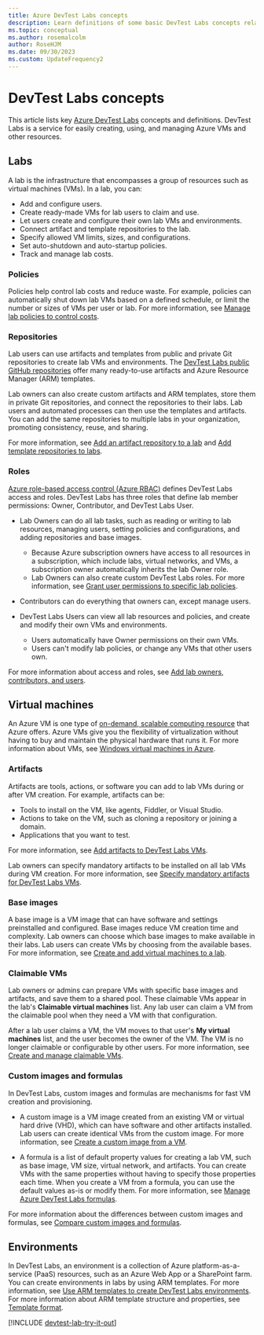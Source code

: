 ```yaml
---
title: Azure DevTest Labs concepts
description: Learn definitions of some basic DevTest Labs concepts related to labs, virtual machines (VMs), and environments.
ms.topic: conceptual
ms.author: rosemalcolm
author: RoseHJM
ms.date: 09/30/2023
ms.custom: UpdateFrequency2
---
```


# DevTest Labs concepts

This article lists key [Azure DevTest Labs](https://azure.microsoft.com/services/devtest-lab) concepts and definitions. DevTest Labs is a service for easily creating, using, and managing Azure VMs and other resources.

## Labs

A lab is the infrastructure that encompasses a group of resources such as virtual machines (VMs). In a lab, you can:

- Add and configure users.
- Create ready-made VMs for lab users to claim and use.
- Let users create and configure their own lab VMs and environments.
- Connect artifact and template repositories to the lab.
- Specify allowed VM limits, sizes, and configurations.
- Set auto-shutdown and auto-startup policies.
- Track and manage lab costs.

### Policies

Policies help control lab costs and reduce waste. For example, policies can automatically shut down lab VMs based on a defined schedule, or limit the number or sizes of VMs per user or lab. For more information, see [Manage lab policies to control costs](devtest-lab-set-lab-policy.md).

### Repositories

Lab users can use artifacts and templates from public and private Git repositories to create lab VMs and environments. The [DevTest Labs public GitHub repositories](https://github.com/Azure/azure-devtestlab) offer many ready-to-use artifacts and Azure Resource Manager (ARM) templates.

Lab owners can also create custom artifacts and ARM templates, store them in private Git repositories, and connect the repositories to their labs. Lab users and automated processes can then use the templates and artifacts. You can add the same repositories to multiple labs in your organization, promoting consistency, reuse, and sharing.

For more information, see [Add an artifact repository to a lab](add-artifact-repository.md) and [Add template repositories to labs](devtest-lab-use-resource-manager-template.md#add-template-repositories-to-labs).

### Roles

[Azure role-based access control (Azure RBAC)](../role-based-access-control/overview.md) defines DevTest Labs access and roles. DevTest Labs has three roles that define lab member permissions: Owner, Contributor, and DevTest Labs User. 

- Lab Owners can do all lab tasks, such as reading or writing to lab resources, managing users, setting policies and configurations, and adding repositories and base images.
  - Because Azure subscription owners have access to all resources in a subscription, which include labs, virtual networks, and VMs, a subscription owner automatically inherits the lab Owner role.
  - Lab Owners can also create custom DevTest Labs roles. For more information, see [Grant user permissions to specific lab policies](devtest-lab-grant-user-permissions-to-specific-lab-policies.md).

- Contributors can do everything that owners can, except manage users.

- DevTest Labs Users can view all lab resources and policies, and create and modify their own VMs and environments.
  - Users automatically have Owner permissions on their own VMs.
  - Users can't modify lab policies, or change any VMs that other users own.

For more information about access and roles, see [Add lab owners, contributors, and users](devtest-lab-add-devtest-user.md).

## Virtual machines

An Azure VM is one type of [on-demand, scalable computing resource](/azure/architecture/guide/technology-choices/compute-decision-tree) that Azure offers. Azure VMs give you the flexibility of virtualization without having to buy and maintain the physical hardware that runs it. For more information about VMs, see [Windows virtual machines in Azure](/azure/virtual-machines/windows/overview).

### Artifacts
Artifacts are tools, actions, or software you can add to lab VMs during or after VM creation. For example, artifacts can be:

- Tools to install on the VM, like agents, Fiddler, or Visual Studio.
- Actions to take on the VM, such as cloning a repository or joining a domain.
- Applications that you want to test.

For more information, see [Add artifacts to DevTest Labs VMs](add-artifact-vm.md).

Lab owners can specify mandatory artifacts to be installed on all lab VMs during VM creation. For more information, see [Specify mandatory artifacts for DevTest Labs VMs](devtest-lab-mandatory-artifacts.md).

### Base images

A base image is a VM image that can have software and settings preinstalled and configured. Base images reduce VM creation time and complexity. Lab owners can choose which base images to make available in their labs. Lab users can create VMs by choosing from the available bases. For more information, see [Create and add virtual machines to a lab](devtest-lab-add-vm.md).

### Claimable VMs

Lab owners or admins can prepare VMs with specific base images and artifacts, and save them to a shared pool. These claimable VMs appear in the lab's **Claimable virtual machines** list. Any lab user can claim a VM from the claimable pool when they need a VM with that configuration.

After a lab user claims a VM, the VM moves to that user's **My virtual machines** list, and the user becomes the owner of the VM. The VM is no longer claimable or configurable by other users. For more information, see [Create and manage claimable VMs](devtest-lab-add-claimable-vm.md).

### Custom images and formulas

In DevTest Labs, custom images and formulas are mechanisms for fast VM creation and provisioning.

- A custom image is a VM image created from an existing VM or virtual hard drive (VHD), which can have software and other artifacts installed. Lab users can create identical VMs from the custom image. For more information, see [Create a custom image from a VM](devtest-lab-create-custom-image-from-vm-using-portal.md).

- A formula is a list of default property values for creating a lab VM, such as base image, VM size, virtual network, and artifacts. You can create VMs with the same properties without having to specify those properties each time. When you create a VM from a formula, you can use the default values as-is or modify them. For more information, see [Manage Azure DevTest Labs formulas](devtest-lab-manage-formulas.md).

For more information about the differences between custom images and formulas, see [Compare custom images and formulas](devtest-lab-comparing-vm-base-image-types.md).

## Environments

In DevTest Labs, an environment is a collection of Azure platform-as-a-service (PaaS) resources, such as an Azure Web App or a SharePoint farm. You can create environments in labs by using ARM templates. For more information, see [Use ARM templates to create DevTest Labs environments](devtest-lab-create-environment-from-arm.md). For more information about ARM template structure and properties, see [Template format](../azure-resource-manager/templates/syntax.md#template-format).

[!INCLUDE [devtest-lab-try-it-out](../../includes/devtest-lab-try-it-out.md)]
